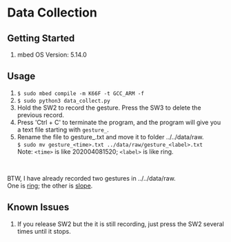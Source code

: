 # Data Collection

## Getting Started

1. mbed OS Version: 5.14.0

## Usage
1. `$ sudo mbed compile -m K66F -t GCC_ARM -f`
2. `$ sudo python3 data_collect.py`
3. Hold the SW2 to record the gesture. Press the SW3 to delete the previous record.
4. Press 'Ctrl + C' to terminate the program, and the program will give you a text file starting with `gesture_`.
5. Rename the file to gesture_<label>.txt and move it to folder ../../data/raw.  
   `$ sudo mv gesture_<time>.txt ../data/raw/gesture_<label>.txt`  
   Note: `<time>` is like 202004081520; `<label>` is like ring.

<br>

BTW, I have already recorded two gestures in ../../data/raw.  
One is [ring](../../img/gesture_ring); the other is [slope](../../img/gesture_slope.png).

## Known Issues
1. If you release SW2 but the it is still recording, just press the SW2 several times until it stops.

